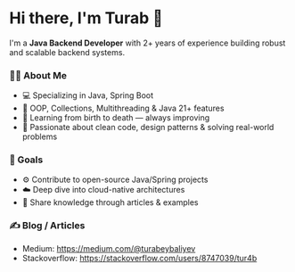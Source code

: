 # Hi there, I'm Turab 👋

I'm a **Java Backend Developer** with 2+ years of experience building robust and scalable backend systems.

### 👨‍💻 About Me
- 💻 Specializing in Java, Spring Boot
- 🧠 OOP, Collections, Multithreading & Java 21+ features
- 🌱 Learning from birth to death — always improving
- 🚀 Passionate about clean code, design patterns & solving real-world problems

### 🎯 Goals
- ⚙️ Contribute to open-source Java/Spring projects
- ☁️ Deep dive into cloud-native architectures
- 📘 Share knowledge through articles & examples

### ✍️ Blog / Articles
- Medium: https://medium.com/@turabeybaliyev
- Stackoverflow: https://stackoverflow.com/users/8747039/tur4b
